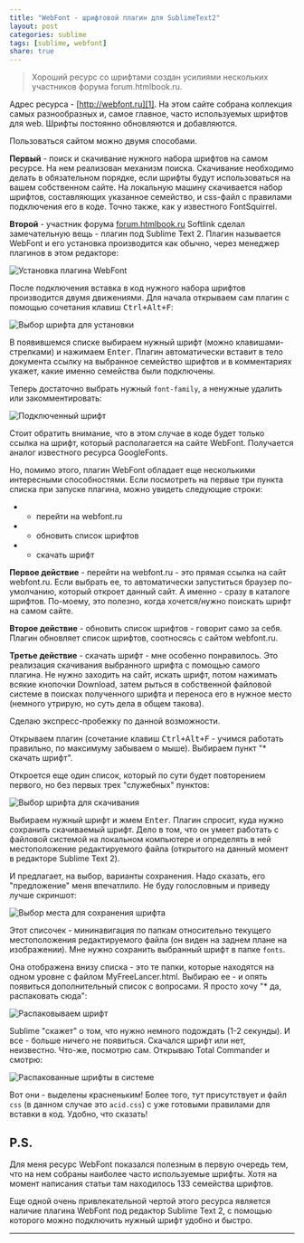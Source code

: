 ```yaml
---
title: "WebFont - шрифтовой плагин для SublimeText2"
layout: post
categories: sublime
tags: [sublime, webfont]
share: true
---
```


> Хороший ресурс со шрифтами создан усилиями нескольких участников форума forum.htmlbook.ru.

Адрес ресурса - [http://webfont.ru][1]. На этом сайте собрана коллекция самых разнообразных и, самое главное, часто используемых шрифтов для web. Шрифты постоянно обновляются и добавляются.

Пользоваться сайтом можно двумя способами.

**Первый** - поиск и скачивание нужного набора шрифтов на самом ресурсе. На нем реализован механизм поиска. Скачивание необходимо делать в обязательном порядке, если шрифты будут использоваться на вашем собственном сайте. На локальную машину скачивается набор шрифтов, составляющих указанное семейство, и css-файл c правилами подключения его в коде. Точно также, как у известного FontSquirrel.

**Второй** - участник форума [forum.htmlbook.ru][2] Softlink сделал замечательную вещь - плагин под Sublime Text 2. Плагин называется WebFont и его установка производится как обычно, через менеджер плагинов в этом редакторе:

![Установка плагина WebFont]({{site.url}}/images/uploads/2013/07/install_plugin.png)

После подключения вставка в код нужного набора шрифтов производится двумя движениями. Для начала открываем сам плагин с помощью сочетания клавиш <kbd>Ctrl+Alt+F</kbd>:

![Выбор шрифта для установки]({{site.url}}/images/uploads/2013/07/install_font.png)

В появившемся списке выбираем нужный шрифт (можно клавишами-стрелками) и нажимаем <kbd>Enter</kbd>. Плагин автоматически вставит в тело документа ссылку на выбранное семейство шрифтов и в комментариях укажет, какие именно семейства были подключены.

Теперь достаточно выбрать нужный `font-family`, а ненужные удалить или закомментировать:

![Подключенный шрифт]({{site.url}}/images/uploads/2013/07/import_font.png)

Стоит обратить внимание, что в этом случае в коде будет только ссылка на шрифт, который располагается на сайте WebFont. Получается аналог известного ресурса GoogleFonts.

Но, помимо этого, плагин WebFont обладает еще несколькими интересными способностями. Если посмотреть на первые три пункта списка при запуске плагина, можно увидеть следующие строки:

  * * перейти на webfont.ru
  * * обновить список шрифтов
  * * скачать шрифт

**Первое действие** - перейти на webfont.ru - это прямая ссылка на сайт webfont.ru. Если выбрать ее, то автоматически запуститься браузер по-умолчанию, который откроет данный сайт. А именно - сразу в каталоге шрифтов. По-моему, это полезно, когда хочется/нужно поискать шрифт на самом сайте.

**Второе действие** - обновить список шрифтов - говорит само за себя. Плагин обновляет список шрифтов, соотносясь с сайтом webfont.ru.

**Третье действие** - скачать шрифт - мне особенно понравилось. Это реализация скачивания выбранного шрифта с помощью самого плагина. Не нужно заходить на сайт, искать шрифт, потом нажимать всякие кнопочки Download, затем рыться в собственной файловой системе в поисках полученного шрифта и переноса его в нужное место (немного утрирую, но суть дела в общем такова).

Сделаю экспресс-пробежку по данной возможности.

Открываем плагин (сочетание клавиш <kbd>Ctrl+Alt+F</kbd> - учимся работать правильно, по максимуму забываем о мыше). Выбираем пункт "* скачать шрифт".

Откроется еще один список, который по сути будет повторением первого, но без первых трех "служебных" пунктов:

![Выбор шрифта для скачивания]({{site.url}}/images/uploads/2013/07/download_font_01.png)

Выбираем нужный шрифт и жмем <kbd>Enter</kbd>. Плагин спросит, куда нужно сохранить скачиваемый шрифт. Дело в том, что он умеет работать с файловой системой на локальном компьютере и определять в ней местоположение редактируемого файла (открытого на данный момент в редакторе Sublime Text 2).

И предлагает, на выбор, варианты сохранения. Надо сказать, его "предложение" меня впечатлило. Не буду голословным и приведу лучше скриншот:

![Выбор места для сохранения шрифта]({{site.url}}/images/uploads/2013/07/download_font_02.png)

Этот списочек - мининавигация по папкам относительно текущего местоположения редактируемого файла (он виден на заднем плане на изображении). Мне нужно сохранить выбранный шрифт в папке `fonts`.

Она отображена внизу списка - это те папки, которые находятся на одном уровне с файлом MyFreeLancer.html. Выбираю ее - и опять появиться дополнительный список с вопросами. Я просто хочу "* да, распаковать сюда":

![Распаковываем шрифт]({{site.url}}/images/uploads/2013/07/download_font_03.png)

Sublime "скажет" о том, что нужно немного подождать (1-2 секунды). И все - больше ничего не появиться. Скачался шрифт или нет, неизвестно. Что-же, посмотрю сам. Открываю Total Commander и смотрю:

![Распакованные шрифты в системе]({{site.url}}/images/uploads/2013/07/download_font_04.png)

Вот они - выделены красненьким! Более того, тут присутствует и файл `css` (в данном случае это `acid.css`) с уже готовыми правилами для вставки в код. Удобно, что сказать!

## P.S.

Для меня ресурс WebFont показался полезным в первую очередь тем, что на нем собраны наиболее часто используемые шрифты. Хотя на момент написания статьи там находилось 133 семейства шрифтов.

Еще одной очень привлекательной чертой этого ресурса является наличие плагина WebFont под редактор Sublime Text 2, с помощью которого можно подключить нужный шрифт удобно и быстро.

---

[1]: http://webfont.ru "WebFont"
[2]: forum.htmlbook.ru "Forum HTMLBook"